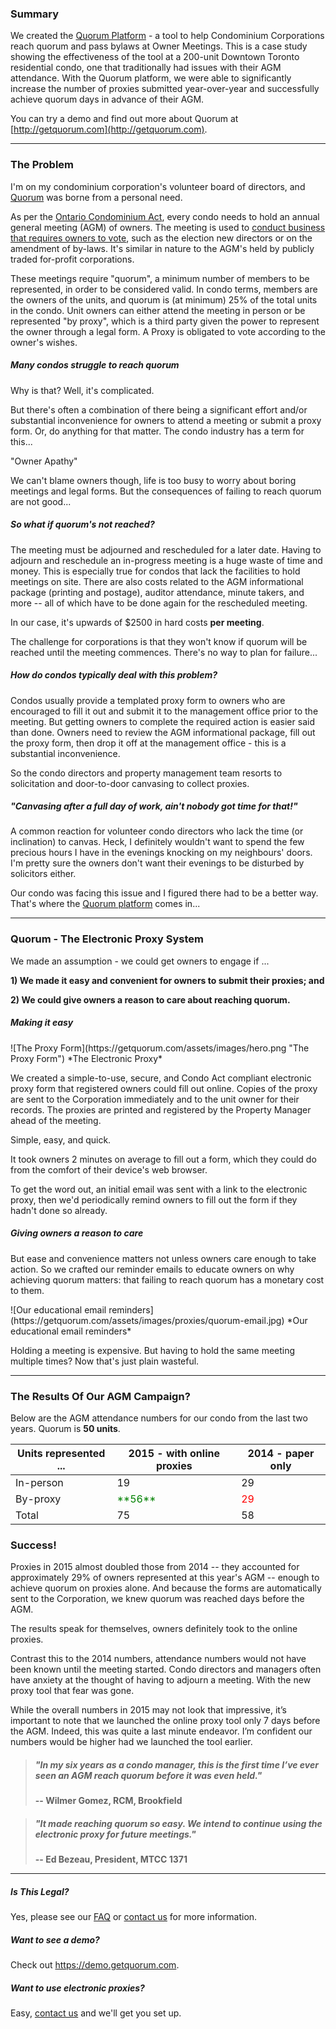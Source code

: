 ### Summary

We created the [Quorum Platform](http://getquorum.com) - a tool to help Condominium Corporations reach quorum and pass bylaws at Owner Meetings. This is a case study showing the effectiveness of the tool at a 200-unit Downtown Toronto residential condo, one that traditionally had issues with their AGM attendance. With the Quorum platform, we were able to significantly increase the number of proxies submitted year-over-year and successfully achieve quorum days in advance of their AGM.

You can try a demo and find out more about Quorum at [http://getquorum.com](http://getquorum.com).

---

### The Problem

I'm on my condominium corporation's volunteer board of directors, and [Quorum](http://getquorum.com) was borne from a personal need.

As per the [Ontario Condominium Act](http://www.ontario.ca/laws/statute/98c19), every condo needs to hold an annual general meeting (AGM) of owners. The meeting is used to [conduct business that requires owners to vote](http://www.condoinformation.ca/owners-meetings-voting), such as the election new directors or on the amendment of by-laws. It's similar in nature to the AGM's held by publicly traded for-profit corporations.

These meetings require "quorum", a minimum number of members to be represented, in order to be considered valid. In condo terms, members are the owners of the units, and quorum is (at minimum) 25% of the total units in the condo. Unit owners can either attend the meeting in person or be represented "by proxy", which is a third party given the power to represent the owner through a legal form. A Proxy is obligated to vote according to the owner's wishes.

##### Many condos struggle to reach quorum

Why is that? Well, it's complicated.

But there's often a combination of there being a significant effort and/or substantial inconvenience for owners to attend a meeting or submit a proxy form. Or, do anything for that matter. The condo industry has a term for this...

"Owner Apathy"

We can't blame owners though, life is too busy to worry about boring meetings and legal forms. But the consequences of failing to reach quorum are not good...

##### So what if quorum's not reached?
The meeting must be adjourned and rescheduled for a later date. Having to adjourn and reschedule an in-progress meeting is a huge waste of time and money. This is especially true for condos that lack the facilities to hold meetings on site. There are also costs related to the AGM informational package (printing and postage), auditor attendance, minute takers, and more -- all of which have to be done again for the rescheduled meeting.

In our case, it's upwards of $2500 in hard costs **per meeting**.

The challenge for corporations is that they won't know if quorum will be reached until the meeting commences. There's no way to plan for failure...

##### How do condos typically deal with this problem?

Condos usually provide a templated proxy form to owners who are encouraged to fill it out and submit it to the management office prior to the meeting. But getting owners to complete the required action is easier said than done. Owners need to review the AGM informational package, fill out the proxy form, then drop it off at the management office - this is a substantial inconvenience.

So the condo directors and property management team resorts to solicitation and door-to-door canvasing to collect proxies.

##### *"Canvasing after a full day of work, ain't nobody got time for that!"*

A common reaction for volunteer condo directors who lack the time (or inclination) to canvas. Heck, I definitely wouldn't want to spend the few precious hours I have in the evenings knocking on my neighbours' doors. I'm pretty sure the owners don't want their evenings to be disturbed by solicitors either.

Our condo was facing this issue and I figured there had to be a better way. That's where the [Quorum platform](http://getquorum.com) comes in...

---

### Quorum - The Electronic Proxy System

We made an assumption - we could get owners to engage if ...

**1) We made it easy and convenient for owners to submit their proxies; and**

**2) We could give owners a reason to care about reaching quorum.**

##### Making it easy
<div class="flex">
![The Proxy Form](https://getquorum.com/assets/images/hero.png "The Proxy Form")
*The Electronic Proxy*
</div>

We created a simple-to-use, secure, and Condo Act compliant electronic proxy form that registered owners could fill out online. Copies of the proxy are sent to the Corporation immediately and to the unit owner for their records. The proxies are printed and registered by the Property Manager ahead of the meeting.

Simple, easy, and quick.

It took owners 2 minutes on average to fill out a form, which they could do from the comfort of their device's web browser.

To get the word out, an initial email was sent with a link to the electronic proxy, then we'd periodically remind owners to fill out the form if they hadn't done so already.

##### Giving owners a reason to care
But ease and convenience matters not unless owners care enough to take action. So we crafted our reminder emails to educate owners on why achieving quorum matters: that failing to reach quorum has a monetary cost to them.

<div class="flex">
![Our educational email reminders](https://getquorum.com/assets/images/proxies/quorum-email.jpg)
*Our educational email reminders*
</div>

Holding a meeting is expensive. But having to hold the same meeting multiple times? Now that's just plain wasteful.

---

### The Results Of Our AGM Campaign?

Below are the AGM attendance numbers for our condo from the last two years. Quorum is **50 units**.

<table class="striped">
  <thead>
    <tr>
        <th data-field="id">Units represented ...</th>
        <th data-field="2015">2015 - with online proxies</th>
        <th data-field="2014">2014 - paper only</th>
    </tr>
  </thead>
  <tbody>
    <tr><td>In-person</td><td>19</td><td>29</td></tr>
    <tr><td>By-proxy</td><td style="color: green">**56**</td><td style="color: red">29</td></tr>
    <tr><td>Total</td><td>75</td><td>58</td></tr>    
  </tbody>
</table>


### Success!

Proxies in 2015 almost doubled those from 2014 -- they accounted for approximately 29% of owners represented at this year's AGM -- enough to achieve quorum on proxies alone. And because the forms are automatically sent to the Corporation, we knew quorum was reached days before the AGM.

The results speak for themselves, owners definitely took to the online proxies.

Contrast this to the 2014 numbers, attendance numbers would not have been known until the meeting started. Condo directors and managers often have anxiety at the thought of having to adjourn a meeting. With the new proxy tool that fear was gone.

While the overall numbers in 2015 may not look that impressive, it’s important to note that we launched the online proxy tool only 7 days before the AGM. Indeed, this was quite a last minute endeavor. I’m confident our numbers would be higher had we launched the tool earlier.


> ##### *"In my six years as a condo manager, this is the first time I’ve ever seen an AGM reach quorum before it was even held."*
>**-- Wilmer Gomez, RCM, Brookfield**

>##### *"It made reaching quorum so easy. We intend to continue using the electronic proxy for future meetings."*
>**-- Ed Bezeau, President, MTCC 1371**


---

##### Is This Legal?
Yes, please see our [FAQ](http://getquorum.com/#faq) or [contact us](http://getquorum.com/#contact) for more information.

##### Want to see a demo?
Check out https://demo.getquorum.com.

##### Want to use electronic proxies?
Easy, [contact us](/#contact) and we'll get you set up.
